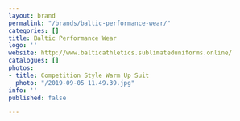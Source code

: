 ```yaml
---
layout: brand
permalink: "/brands/baltic-performance-wear/"
categories: []
title: Baltic Performance Wear
logo: ''
website: http://www.balticathletics.sublimateduniforms.online/
catalogues: []
photos:
- title: Competition Style Warm Up Suit
  photo: "/2019-09-05 11.49.39.jpg"
info: ''
published: false

---
```

